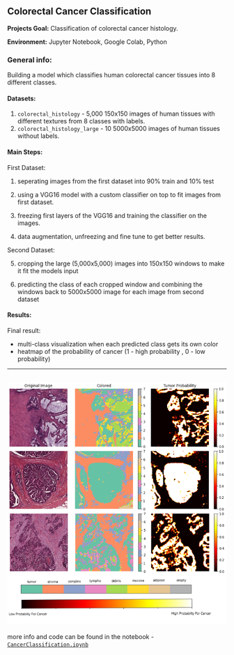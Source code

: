## Colorectal Cancer Classification

__Projects Goal:__ Classification of colorectal cancer histology. <br />

__Environment:__ Jupyter Notebook, Google Colab, Python <br />


### General info:
Building a model which classifies human colorectal cancer tissues into 8 different classes. <br />

#### Datasets:

1) `colorectal_histology` - 5,000 150x150 images of human tissues with different textures from 8 classes with labels.
2) `colorectal_histology_large` - 10 5000x5000 images of human tissues without labels.

#### Main Steps:

First Dataset:

1) seperating images from the first dataset into 90% train and 10% test

2) using a VGG16 model with a custom classifier on top to fit images from first dataset. 

3) freezing first layers of the VGG16 and training the classifier on the images. 

4) data augmentation, unfreezing and fine tune to get better results.

Second Dataset:

5) cropping the large (5,000x5,000) images into 150x150 windows to make it fit the models input

6) predicting the class of each cropped window and combining the windows back to 5000x5000 image for each image from second dataset


#### Results:

Final result:
- multi-class visualization when each predicted class gets its own color
- heatmap of the probability of cancer (1 - high probability , 0 - low probability)

---
![results image](/images/RESULTS.png)
---

more info and code can be found in the notebook - [`CancerClassification.ipynb`](/CancerClassification.ipynb)
